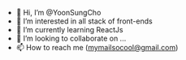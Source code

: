 - 👋 Hi, I’m @YoonSungCho
- 👀 I’m interested in all stack of front-ends
- 🌱 I’m currently learning ReactJs
- 💞️ I’m looking to collaborate on ...
- 📫 How to reach me (mymailsocool@gmail.com)

<!---
YoonSungCho/YoonSungCho is a ✨ special ✨ repository because its `README.md` (this file) appears on your GitHub profile.
You can click the Preview link to take a look at your changes.
--->
